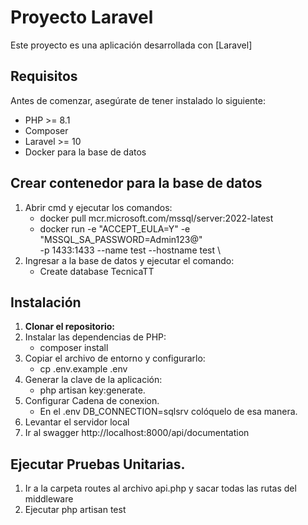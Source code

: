 # Proyecto Laravel

Este proyecto es una aplicación desarrollada con [Laravel]
## Requisitos

Antes de comenzar, asegúrate de tener instalado lo siguiente:

- PHP >= 8.1
- Composer
- Laravel >= 10
- Docker  para la base de datos

## Crear contenedor para la base de datos
1. Abrir cmd y ejecutar los comandos:
   - docker pull mcr.microsoft.com/mssql/server:2022-latest
   - docker run -e "ACCEPT_EULA=Y" -e "MSSQL_SA_PASSWORD=Admin123@" \
   -p 1433:1433 --name test --hostname test \
2. Ingresar a la base de datos y ejecutar el comando:
      - Create database TecnicaTT

## Instalación

1. **Clonar el repositorio:**
2. Instalar las dependencias de PHP:
    - composer install
3. Copiar el archivo de entorno y configurarlo:
    - cp .env.example .env      
4.  Generar la clave de la aplicación:
    - php artisan key:generate.
5.  Configurar Cadena de conexion.
    - En el .env DB_CONNECTION=sqlsrv colóquelo de esa manera.
6.  Levantar el servidor local
7.  Ir al swagger http://localhost:8000/api/documentation
 
## Ejecutar Pruebas Unitarias.
1. Ir a la carpeta routes al archivo api.php y sacar todas las rutas del middleware
2. Ejecutar php artisan test

